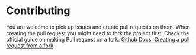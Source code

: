 # Contributing

You are welcome to pick up issues and create pull requests on them. 
When creating the pull request you might need to fork the project first. Check the official guide on making Pull request on a fork: [Github Docs: Creating a pull request from a fork](https://docs.github.com/en/github/collaborating-with-pull-requests/proposing-changes-to-your-work-with-pull-requests/creating-a-pull-request-from-a-fork).